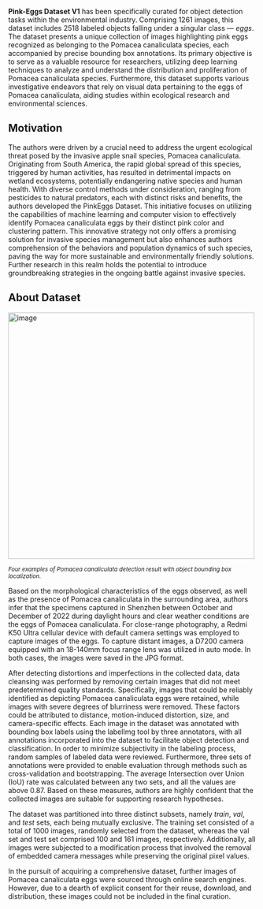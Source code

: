 **Pink-Eggs Dataset V1** has been specifically curated for object detection tasks within the environmental industry. Comprising 1261 images, this dataset includes 2518 labeled objects falling under a singular class — *eggs*. The dataset presents a unique collection of images highlighting pink eggs recognized as belonging to the Pomacea canaliculata species, each accompanied by precise bounding box annotations. Its primary objective is to serve as a valuable resource for researchers, utilizing deep learning techniques to analyze and understand the distribution and proliferation of Pomacea canaliculata species. Furthermore, this dataset supports various investigative endeavors that rely on visual data pertaining to the eggs of Pomacea canaliculata, aiding studies within ecological research and environmental sciences.

## Motivation

The authors were driven by a crucial need to address the urgent ecological threat posed by the invasive apple snail species, Pomacea canaliculata. Originating from South America, the rapid global spread of this species, triggered by human activities, has resulted in detrimental impacts on wetland ecosystems, potentially endangering native species and human health. With diverse control methods under consideration, ranging from pesticides to natural predators, each with distinct risks and benefits, the authors developed the PinkEggs Dataset. This initiative focuses on utilizing the capabilities of machine learning and computer vision to effectively identify Pomacea canaliculata eggs by their distinct pink color and clustering pattern. This innovative strategy not only offers a promising solution for invasive species management but also enhances authors comprehension of the behaviors and population dynamics of such species, paving the way for more sustainable and environmentally friendly solutions. Further research in this realm holds the potential to introduce groundbreaking strategies in the ongoing battle against invasive species.

## About Dataset

<img src="https://i.ibb.co/6ncsQHW/255a9b9ac073.jpg" alt="image" width="500">

<span style="font-size: smaller; font-style: italic;">Four examples of Pomacea canaliculata detection result with object bounding box localization.</span>

Based on the morphological characteristics of the eggs observed, as well as the presence of Pomacea canaliculata in the surrounding area, authors infer that the specimens captured in Shenzhen between October and December of 2022 during daylight hours and clear weather conditions are the eggs of Pomacea canaliculata. For close-range photography, a Redmi K50 Ultra cellular device with default camera settings was employed to capture images of the eggs. To capture distant images, a D7200 camera equipped with an 18-140mm focus range lens was utilized in auto mode. In both cases, the images were saved in the JPG format.

After detecting distortions and imperfections in the collected data, data cleansing was performed by removing certain images that did not meet predetermined quality standards. Specifically, images that could be reliably identified as depicting Pomacea canaliculata eggs were retained, while images with severe degrees of blurriness were removed. These factors could be attributed to distance, motion-induced distortion, size, and camera-specific effects. Each image in the dataset was annotated with bounding box labels using the labelImg tool by three annotators, with all annotations incorporated into the dataset to facilitate object detection and classification. In order to minimize subjectivity in the labeling process, random samples of labeled data were reviewed. Furthermore, three sets of annotations were provided to enable evaluation through methods such as cross-validation and bootstrapping. The average Intersection over Union (IoU) rate was calculated between any two sets, and all the values are above 0.87. Based on these measures, authors are highly confident that the collected images are suitable for supporting research hypotheses.

The dataset was partitioned into three distinct subsets, namely *train*, *val*, and *test* sets, each being mutually exclusive. The training set consisted of a total of 1000 images, randomly selected from the dataset, whereas the val set and test set comprised 100 and 161 images, respectively. Additionally, all images were subjected to a modification process that involved the removal of embedded camera messages while preserving the original pixel values.

In the pursuit of acquiring a comprehensive dataset, further images of Pomacea canaliculata eggs were sourced through online search engines. However, due to a dearth of explicit consent for their reuse, download, and distribution, these images could not be included in the final curation.
